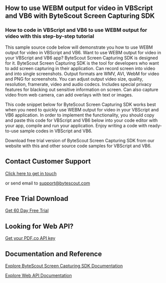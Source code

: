 ## How to use WEBM output for video in VBScript and VB6 with ByteScout Screen Capturing SDK

### How to code in VBScript and VB6 to use WEBM output for video with this step-by-step tutorial

This sample source code below will demonstrate you how to use WEBM output for video in VBScript and VB6. Want to use WEBM output for video in your VBScript and VB6 app? ByteScout Screen Capturing SDK is designed for it. ByteScout Screen Capturing SDK is the tool for developers who want to add screen capturing in their application. Can record screen into video and into single screenshots. Output formats are WMV, AVI, WebM for video and PNG for screenshots. You can adjust output video size, quality, resolution, framerate, video and audio codecs. Includes special privacy features for blacking out sensitive information on screen. Can also capture video from web camera, can add overlays with text or images.

This code snippet below for ByteScout Screen Capturing SDK works best when you need to quickly use WEBM output for video in your VBScript and VB6 application. In order to implement the functionality, you should copy and paste this code for VBScript and VB6 below into your code editor with your app, compile and run your application. Enjoy writing a code with ready-to-use sample codes in VBScript and VB6.

Download free trial version of ByteScout Screen Capturing SDK from our website with this and other source code samples for VBScript and VB6.

## Contact Customer Support

[Click here to get in touch](https://bytescout.zendesk.com/hc/en-us/requests/new?subject=ByteScout%20Screen%20Capturing%20SDK%20Question)

or send email to [support@bytescout.com](mailto:support@bytescout.com?subject=ByteScout%20Screen%20Capturing%20SDK%20Question) 

## Free Trial Download

[Get 60 Day Free Trial](https://bytescout.com/download/web-installer?utm_source=github-readme)

## Looking for Web API? 

[Get your PDF.co API key](https://pdf.co/documentation/api?utm_source=github-readme)

## Documentation and Reference

[Explore ByteScout Screen Capturing SDK Documentation](https://bytescout.com/documentation/index.html?utm_source=github-readme)

[Explore Web API Documentation](https://pdf.co/documentation/api?utm_source=github-readme)